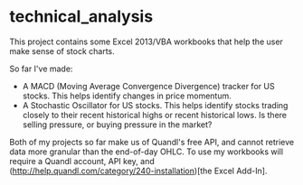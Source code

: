 # technical_analysis
This project contains some Excel 2013/VBA workbooks that help the user make sense of stock charts.

So far I've made:
* A MACD (Moving Average Convergence Divergence) tracker for US stocks. This helps identify changes in price momentum.
* A Stochastic Oscillator for US stocks. This helps identify stocks trading closely to their recent historical highs or recent historical lows. Is there selling pressure, or buying pressure in the market?

Both of my projects so far make us of Quandl's free API, and cannot retrieve data more granular than the end-of-day OHLC. To use my workbooks will require a Quandl account, API key, and (http://help.quandl.com/category/240-installation)[the Excel Add-In]. 
